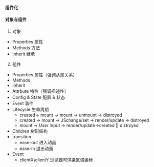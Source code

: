 #### 组件化
#### 对象与组件
  1. 对象
  - Properties 属性
  - Methods 方法
  - Inherit 继承
  2. 组件
  - Properties 属性（强调从属关系）
  - Methods
  - Inherit 
  - Attrbute 特性（强调描述性）
  - Config & State 配置 & 状态
  - Event 事件
  - Lifecycle 生命周期
    - created-> mount -> mount -> unmount -> distroyed
    - created -> mount -> JSchange/set -> render/update -> distroyed
    - mount -> User Input -> render/update->created || distroyed
  - Children 树形结构
  - transition
    - ease-out 进入动画
    - ease-in 退出动画
  - Event
    - clientX\clientY 浏览器可渲染区域坐标